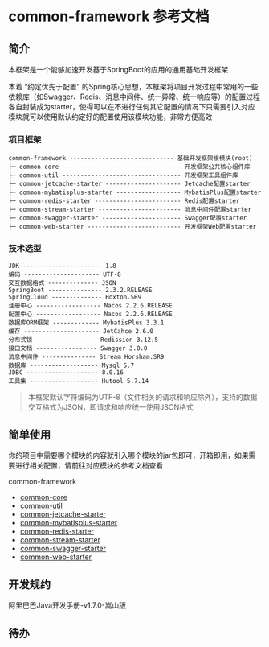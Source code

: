 # common-framework 参考文档

## 简介

本框架是一个能够加速开发基于SpringBoot的应用的通用基础开发框架

本着 “约定优先于配置”
的Spring核心思想，本框架将项目开发过程中常用的一些依赖库（如Swagger、Redis、消息中间件、统一异常、统一响应等）的配置过程各自封装成为starter，使得可以在不进行任何其它配置的情况下只需要引入对应模块就可以使用默认约定好的配置使用该模块功能，非常方便高效

### 项目框架

```text
common-framework ----------------------------- 基础开发框架根模块(root)
├─ common-core --------------------------------- 开发框架公共核心组件库
├─ common-util --------------------------------- 开发框架工具组件库
├─ common-jetcache-starter --------------------- Jetcache配置starter
├─ common-mybatisplus-starter ------------------ MybatisPlus配置starter
├─ common-redis-starter ------------------------ Redis配置starter
├─ common-stream-starter ----------------------- 消息中间件配置starter
├─ common-swagger-starter ---------------------- Swagger配置starter
├─ common-web-starter -------------------------- 开发框架Web配置starter
```

### 技术选型

```text
JDK ---------------------- 1.8
编码 --------------------- UTF-8
交互数据格式 -------------- JSON
SpringBoot --------------- 2.3.2.RELEASE
SpringCloud -------------- Hoxton.SR9
注册中心 ------------------ Nacos 2.2.6.RELEASE
配置中心 ------------------ Nacos 2.2.6.RELEASE
数据库ORM框架 ------------- MybatisPlus 3.3.1
缓存 --------------------- JetCahce 2.6.0
分布式锁 ----------------- Redission 3.12.5
接口文档 ----------------- Swagger 3.0.0
消息中间件 --------------- Stream Horsham.SR9
数据库 ------------------- Mysql 5.7
JDBC -------------------- 8.0.16
工具集 ------------------- Hutool 5.7.14
```

> 本框架默认字符编码为UTF-8（文件相关的请求和响应除外），支持的数据交互格式为JSON，即请求和响应统一使用JSON格式

## 简单使用

你的项目中需要哪个模块的内容就引入哪个模块的jar包即可，开箱即用，如果需要进行相关配置，请前往对应模块的参考文档查看

common-framework

* [common-core](./common-core/README.md)
* [common-util](./common-util/README.md)
* [common-jetcache-starter](./common-jetcache-starter/README.md)
* [common-mybatisplus-starter](./common-mybatisplus-starter/README.md)
* [common-redis-starter](./common-redis-starter/README.md)
* [common-stream-starter](./common-stream-starter/README.md)
* [common-swagger-starter](./common-swagger-starter/README.md)
* [common-web-starter](./common-web-starter/README.md)

## 开发规约

阿里巴巴Java开发手册-v1.7.0-嵩山版

## 待办
